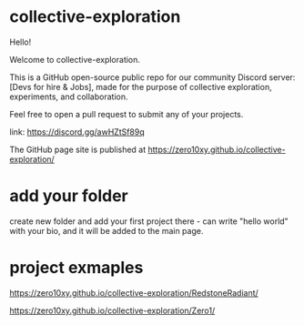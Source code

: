 # collective-exploration

Hello!

Welcome to collective-exploration.

This is a GitHub open-source public repo for our  community Discord server: [Devs for hire & Jobs], made for the purpose of collective exploration, experiments, and collaboration.

Feel free to open a pull request to submit any of your projects.

link: https://discord.gg/awHZtSf89q

The GitHub page site is published at https://zero10xy.github.io/collective-exploration/


# add your folder

create new folder and add your first project there - can write "hello world" with your bio, and it will be added to the main page.

# project exmaples

https://zero10xy.github.io/collective-exploration/RedstoneRadiant/

https://zero10xy.github.io/collective-exploration/Zero1/
